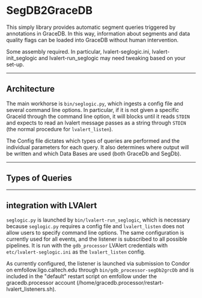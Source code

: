 # SegDB2GraceDB

This simply library provides automatic segment queries triggered by annotations in GraceDB.
In this way, information about segments and data quality flags can be loaded into GraceDB without human intervention.

Some assembly required. In particular, lvalert-seglogic.ini, lvalert-init_seglogic and lvalert-run_seglogic may need tweaking based on your set-up.

-------------------------

## Architecture

The main workhorse is ``bin/seglogic.py``, which ingests a config file and several command line options. 
In particular, if it is not given a specific GraceId through the command line option, it will blocks until it reads ``STDIN`` and expects to read an lvalert message passes as a string through ``STDIN`` (the normal procedure for ``lvalert_listen``).

The Config file dictates which types of queries are performed and the individual parameters for each query. 
It also determines where output will be written and which Data Bases are used (both GraceDb and SegDb).

-------------------------

## Types of Queries

-------------------------

## integration with LVAlert

``seglogic.py`` is launched by ``bin/lvalert-run_seglogic``, which is necessary because ``seglogic.py`` requires a config file and ``lvalert_listen`` does not allow users to specify command line options.
The same configuration is currently used for all events, and the listener is subscribed to all possible pipelines.
It is run with the ``gdb_processor`` LVAlert credentials with ``etc/lvalert-seglogic.ini`` as the ``lvalert_listen`` config.

As currently configured, the listener is launched via submission to Condor on emfollow.ligo.caltech.edu through ``bin/gdb_processor-segDb2grcDb`` and is included in the "default" restart script on emfollow under the gracedb.processor account (/home/gracedb.processor/restart-lvalert_listeners.sh).
